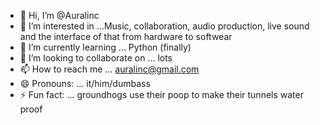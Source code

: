 - 👋 Hi, I’m @Auralinc
- 👀 I’m interested in ...Music, collaboration, audio production, live sound and the interface of that from hardware to softwear
- 🌱 I’m currently learning ... Python (finally)
- 💞️ I’m looking to collaborate on ... lots 
- 📫 How to reach me ... auralinc@gmail.com
- 😄 Pronouns: ... it/him/dumbass
- ⚡ Fun fact: ... groundhogs use their poop to make their tunnels water proof 

<!---
Auralinc/Auralinc is a ✨ special ✨ repository because its `README.md` (this file) appears on your GitHub profile.
You can click the Preview link to take a look at your changes.
--->
